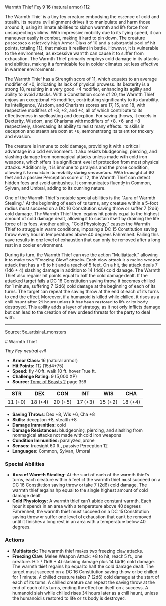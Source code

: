 <MonsterName/>Warmth Thief</MonsterName>
<CreatureType/>Fey</CreatureType>
<CR/>9</CR>
<AC/>16 (natural armor)</AC>
<HP/>112</HP>
<summary>The Warmth Thief is a tiny fey creature embodying the essence of cold and stealth. Its neutral evil alignment drives it to manipulate and harm those around it, using its innate abilities to siphon warmth and life force from unsuspecting victims. With impressive mobility due to its flying speed, it can maneuver easily in combat, making it hard to pin down. The creature possesses a relatively high Armor Class of 16 and a substantial pool of hit points, totaling 112, that makes it resilient in battle. However, it is vulnerable to the environment, as excessive warmth can cause it to suffer from exhaustion. The Warmth Thief primarily employs cold damage in its attacks and abilities, making it a formidable foe in colder climates but less effective in warmer environments.</summary>

<detail>

The Warmth Thief has a Strength score of 11, which equates to an average modifier of +0, indicating its lack of physical prowess. Its Dexterity is a strong 18, resulting in a very good +4 modifier, enhancing its agility and ability to avoid attacks. With a Constitution score of 20, the Warmth Thief enjoys an exceptional +5 modifier, contributing significantly to its durability. Its Intelligence, Wisdom, and Charisma scores are 17, 15, and 18, with respective modifiers of +3, +2, and +4, all of which contribute to its effectiveness in spellcasting and deception. For saving throws, it excels in Dexterity, Wisdom, and Charisma with modifiers of +8, +6, and +8 respectively, showcasing its ability to resist many effects. Its skills in deception and stealth are both at +8, demonstrating its talent for trickery and evasion.

The creature is immune to cold damage, providing it with a critical advantage in a cold environment. It also resists bludgeoning, piercing, and slashing damage from nonmagical attacks unless made with cold iron weapons, which offers it a significant level of protection from most physical attacks. Additionally, it is immune to paralysis and the prone condition, allowing it to maintain its mobility during encounters. With truesight at 60 feet and a passive Perception score of 12, the Warmth Thief can detect hidden foes and avoid ambushes. It communicates fluently in Common, Sylvan, and Umbral, adding to its cunning nature.

One of the Warmth Thief's notable special abilities is the "Aura of Warmth Stealing." At the beginning of each of its turns, any creature within a 5-foot radius must succeed on a DC 16 Constitution saving throw or suffer 7 (2d6) cold damage. The Warmth Thief then regains hit points equal to the highest amount of cold damage dealt, allowing it to sustain itself by draining the life force of its foes. Another ability, "Cold Physiology," causes the Warmth Thief to struggle in warm conditions, imposing a DC 15 Constitution saving throw every hour in temperatures above 40 degrees Fahrenheit. Failing this save results in one level of exhaustion that can only be removed after a long rest in a cooler environment.

During its turn, the Warmth Thief can use the action "Multiattack," allowing it to make two "Freezing Claw" attacks. Each claw attack is a melee weapon attack that has a +8 to hit and a reach of 5 feet. On a hit, the attack deals 7 (1d6 + 4) slashing damage in addition to 14 (4d6) cold damage. The Warmth Thief also regains hit points equal to half the cold damage dealt. If the attacked target fails a DC 16 Constitution saving throw, it becomes chilled for 1 minute, suffering 7 (2d6) cold damage at the beginning of each of its turns. The target can repeat the saving throw at the end of each of its turns to end the effect. Moreover, if a humanoid is killed while chilled, it rises as a chill haunt after 24 hours unless it has been restored to life or its body destroyed. This ability adds a layer of strategy, as it not only inflicts damage but can lead to the creation of new undead threats for the party to deal with.</detail>



---

Source: 5e_artisinal_monsters

<statblock>
# Warmth Thief

*Tiny* *Fey* *neutral evil*

- **Armor Class:** 16 (natural armor)
- **Hit Points:** 112 (15d4+75)
- **Speed:** fly 40 ft. walk 10 ft. hover True ft.
- **Challenge Rating:** 9 (5,000 XP)
- **Source:** [Tome of Beasts 2](https://koboldpress.com/kpstore/product/tome-of-beasts-2-for-5th-edition) page 366

| STR | DEX | CON | INT | WIS | CHA |
| --- | --- | --- | --- | --- | --- |
| 11 (+0) | 18 (+4) | 20 (+5) | 17 (+3) | 15 (+2) | 18 (+4) |

- **Saving Throws**: Dex +8, Wis +6, Cha +8
- **Skills:** deception +8, stealth +8
- **Damage Immunities:** cold
- **Damage Resistances:** bludgeoning, piercing, and slashing from nonmagical attacks not made with cold iron weapons
- **Condition Immunities:** paralyzed, prone
- **Senses:** truesight 60 ft., passive Perception 12
- **Languages:** Common, Sylvan, Umbral

### Special Abilities

- **Aura of Warmth Stealing:** At the start of each of the warmth thief’s turns, each creature within 5 feet of the warmth thief must succeed on a DC 16 Constitution saving throw or take 7 (2d6) cold damage. The warmth thief regains hp equal to the single highest amount of cold damage dealt.
- **Cold Physiology:** A warmth thief can’t abide constant warmth. Each hour it spends in an area with a temperature above 40 degrees Fahrenheit, the warmth thief must succeed on a DC 15 Constitution saving throw or suffer one level of exhaustion that can’t be removed until it finishes a long rest in an area with a temperature below 40 degrees.

### Actions

- **Multiattack:** The warmth thief makes two freezing claw attacks.
- **Freezing Claw:** Melee Weapon Attack: +8 to hit, reach 5 ft., one creature. Hit: 7 (1d6 + 4) slashing damage plus 14 (4d6) cold damage. The warmth thief regains hp equal to half the cold damage dealt. The target must succeed on a DC 16 Constitution saving throw or be chilled for 1 minute. A chilled creature takes 7 (2d6) cold damage at the start of each of its turns. A chilled creature can repeat the saving throw at the end of each of its turns, ending the effect on itself on a success. A humanoid slain while chilled rises 24 hours later as a chill haunt, unless the humanoid is restored to life or its body is destroyed.


</statblock>


